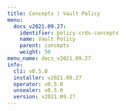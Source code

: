 ```yaml
---
title: Concepts | Vault Policy
menu:
  docs_v2021.09.27:
    identifier: policy-crds-concepts
    name: Vault Policy
    parent: concepts
    weight: 50
menu_name: docs_v2021.09.27
info:
  cli: v0.5.0
  installer: v2021.09.27
  operator: v0.5.0
  unsealer: v0.5.0
  version: v2021.09.27
---
```


